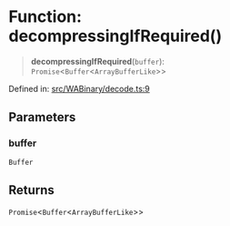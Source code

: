 # Function: decompressingIfRequired()

> **decompressingIfRequired**(`buffer`): `Promise`\<`Buffer`\<`ArrayBufferLike`\>\>

Defined in: [src/WABinary/decode.ts:9](https://github.com/Fokusdotid/bail/blob/8a30cf93a8ac726f06d1ad6578695812a8253e53/src/WABinary/decode.ts#L9)

## Parameters

### buffer

`Buffer`

## Returns

`Promise`\<`Buffer`\<`ArrayBufferLike`\>\>
